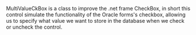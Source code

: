 MultiValueCkBox is a class to improve the .net frame CheckBox, in short this control simulate the functionality
of the Oracle forms's checkbox, allowing us to specify what value we want to store in the database when we check or uncheck
the control.
